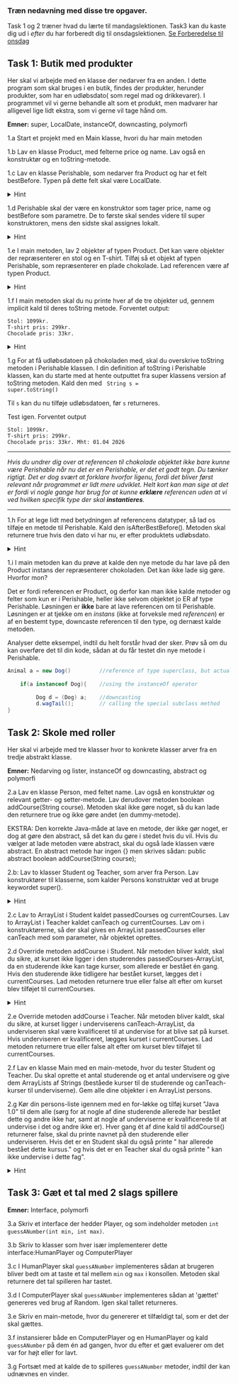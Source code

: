 ### Træn nedavning med disse tre opgaver. 

Task 1 og 2 træner hvad du lærte til mandagslektionen. Task3 kan du kaste dig ud i _efter_ du har forberedt dig til onsdagslektionen.
[Se Forberedelse til onsdag](https://dat1cphbusiness.github.io/content/inheritance/#onsdag)

## Task 1: Butik med produkter
Her skal vi arbejde med en klasse der nedarver fra en anden. I dette program som skal bruges i en butik, findes der produkter, herunder produkter, som har en udløbsdato( som regel mad og drikkevarer).
I programmet vil vi gerne behandle alt som et produkt, men madvarer har alligevel lige lidt ekstra, som vi gerne vil tage hånd om.

**Emner:** super, LocalDate, instanceOf, downcasting, polymorfi

1.a Start et projekt med en Main klasse, hvori du har main metoden

1.b Lav en klasse Product, med felterne price og name. Lav også en konstruktør og en toString-metode.

1.c Lav en klasse Perishable, som nedarver fra Product og har et felt bestBefore. Typen på dette felt skal være LocalDate.

 <details>
        <summary>
             Hint
 </summary>
Har du aldrig brugt LocalDate datatypen?
Ofte sætter man sig først ind i en datatype når behovet opstår. 
Her kan man vælge enten at slå datatypen op i <a href="https://docs.oracle.com/javase/8/docs/api/java/time/LocalDate.html">Java API dokumentationen</a> eller man kan lave en generel søgning og finde en forklaring, måske med nogle gode eksempler.
    </details>  

1.d Perishable skal der være en konstruktor som tager price, name og bestBefore som parametre. De to første skal sendes videre til super konstruktoren, mens den sidste skal assignes lokalt.
  <details> 
        <summary> Hint</summary>
  Læs om super og se hvordan man kalder super klassens konstruktor <a href="https://www.baeldung.com/java-super">her</a>.
   </details> 

1.e I main metoden, lav 2 objekter af typen Product. Det kan være objekter der repræsenterer en stol og en T-shirt.
Tilføj så et objekt af typen Perishable, som repræsenterer en plade chokolade. Lad referencen være af typen Product.

<details> 
        <summary> Hint</summary>
            Konstruktoren til Perishable forventer en dato. Derfor er du nødt til først at lave en dato instans som du kan sende med som argument til konstruktoren. Det gør du sådan her:

<code>LocalDate date = LocalDate.of(2026, 4, 1);</code>

Læs mere om <a href="https://www.baeldung.com/java-creating-localdate-with-values">custom dates</a>
</details> 


1.f I main metoden skal du nu printe hver af de tre objekter ud, gennem implicit kald til deres toString metode.
Forventet output:
```
Stol: 1099kr.
T-shirt pris: 299kr. 
Chocolade pris: 33kr.
```


<details> 
        <summary> Hint</summary>
         Et implicit kald til et objekts konstruktor kan ske ved blot at give referencen til objektet som argumentet til println metoden:

<code>System.out.print(product1)</code>
(println metoden vil kalde objektets toString metode for dig)
</details> 



1.g For at få udløbsdatoen på chokoladen med, skal du overskrive toString metoden i Perishable klassen.
I din definition af toString i Perishable klassen, kan du starte med at hente outputtet fra super klassens version af toString metoden. Kald den med
<code>
String s = super.toString()
</code>

Til ```s``` kan du nu tilføje udløbsdatoen, før ```s``` returneres.

Test igen. Forventet output

``` 
Stol: 1099kr.
T-shirt pris: 299kr. 
Chocolade pris: 33kr. Mht: 01.04 2026
```

---------

_Hvis du undrer dig over at referencen til chokolade objektet ikke bare kunne være Perishable når nu det er en Perishable, er det et godt tegn. Du tænker rigtigt.
Det er dog svært at forklare hvorfor ligenu, fordi det bliver først relevant når programmet er lidt mere udviklet.
Helt kort kan man sige at det er fordi vi nogle gange har brug for at kunne **erklære** referencen uden at vi ved hvilken specifik type der skal **instantieres**._

---------
1.h For at lege lidt med betydningen af referencens datatyper, så lad os tilføje en metode til Perishable. Kald den isAfterBestBefore(). Metoden skal returnere true hvis den dato vi har nu, er efter produktets udløbsdato.

<details> 
        <summary> Hint</summary>
Du skal kigge på <code>LocalDate.now()</code> og <code>date.isAfter()</code> 
   </details> 

1.i I main metoden kan du prøve at kalde den nye metode du har lave på den Product instans der repræsenterer chokoladen. Det kan ikke lade sig gøre. Hvorfor mon?

Det er fordi referencen er Product, og derfor kan man ikke kalde metoder og felter som kun er i Perishable, heller ikke selvom objektet jo ER af type Perishable.
Løsningen er **ikke** bare at lave referencen om til Perishable. Løsningen er at tjekke om en _instans_ (ikke at forveksle med _referencen_) er af en bestemt type, downcaste referencen til den type, og dernæst kalde metoden.

Analyser dette eksempel, indtil du helt forstår hvad der sker.
Prøv så om du kan overføre det til din kode, sådan at du får testet din nye metode i Perishable.

```java
Animal a = new Dog()         //reference of type superclass, but actual instance of type subclass  
        
    if(a instanceof Dog){    //using the instanceOf operator 
        
         Dog d = (Dog) a;    //downcasting  
         d.wagTail();        // calling the special subclass method
}
```



## Task 2: Skole med roller
Her skal vi arbejde med tre klasser hvor to konkrete klasser arver fra en tredje abstrakt klasse.

**Emner:** Nedarving og lister, instanceOf og downcasting, abstract og polymorfi

2.a Lav en klasse Person, med feltet name. Lav også en konstruktør og relevant getter- og setter-metode. Lav derudover metoden boolean addCourse(String course). Metoden skal ikke gøre noget, så du kan lade den returnere true og ikke gøre andet (en dummy-metode).

EKSTRA: Den korrekte Java-måde at lave en metode, der ikke gør noget, er dog at gøre den abstract, så det kan du gøre i stedet hvis du vil. Hvis du vælger at lade metoden være abstract, skal du også lade klassen være abstract. En abstract metode har ingen {} men skrives sådan: public abstract boolean addCourse(String course);

2.b: Lav to klasser Student og Teacher, som arver fra Person. Lav konstruktører til klasserne, som kalder Persons konstruktør ved at bruge keywordet super().
  <details> 
        <summary> Hint</summary>
  Læs om super og se hvordan man kalder super klassens konstruktor <a href="https://www.baeldung.com/java-super">her</a>.
   </details> 


2.c Lav to ArrayList<String> i Student kaldet passedCourses og currentCourses. Lav to ArrayList<String> i Teacher kaldet canTeach og currentCourses. Lav om i konstruktørerne, så der skal gives en ArrayList<String> passedCourses eller canTeach med som parameter, når objektet oprettes.

2.d Override metoden addCourse i Student. Når metoden bliver kaldt, skal du sikre, at kurset ikke ligger i den studerendes passedCourses-ArrayList, da en studerende ikke kan tage kurser, som allerede er bestået én gang. Hvis den studerende ikke tidligere har bestået kurset, lægges det i currentCourses. Lad metoden returnere true eller false alt efter om kurset blev tilføjet til currentCourses.

 <details>
        <summary>Hint </summary>
         Se om ikke <a href="https://docs.oracle.com/javase/8/docs/api/java/util/ArrayList.html">ArrayList</a> har en metode, der kan hjælpe dig med opgaven.
 </details> 

2.e Override metoden addCourse i Teacher. Når metoden bliver kaldt, skal du sikre, at kurset ligger i underviserens canTeach-ArrayList, da underviseren skal være kvalificeret til at undervise for at blive sat på kurset. Hvis underviseren er kvalificeret, lægges kurset i currentCourses. Lad metoden returnere true eller false alt efter om kurset blev tilføjet til currentCourses.

2.f Lav en klasse Main med en main-metode, hvor du tester Student og Teacher. Du skal oprette et antal studerende og et antal undervisere og give dem ArrayLists af Strings (beståede kurser til de studerende og canTeach-kurser til underviserne). Gem alle dine objekter i en ArrayList<Person> persons.

2.g Kør din persons-liste igennem med en for-løkke og tilføj kurset "Java 1.0" til dem alle (sørg for at nogle af dine studerende allerede har bestået dette og andre ikke har, samt at nogle af underviserne er kvalificerede til at undervise i det og andre ikke er). Hver gang ét af dine kald til addCourse() returnerer false, skal du printe navnet på den studerende eller underviseren. Hvis det er en Student skal du også printe " har allerede bestået dette kursus." og hvis det er en Teacher skal du også printe " kan ikke undervise i dette fag".
 <details>
        <summary>Hint </summary>
        For at finde ud af om der er tale om et Student-objekt eller et Teacher-objekt, skal du bruge instanceof. 
         </details> 



## Task 3: Gæt et tal med 2 slags spillere

**Emner:** Interface, polymorfi

3.a Skriv et interface der hedder Player, og som indeholder metoden `int guessANumber(int min, int max)`.

3.b Skriv to klasser som hver især implementerer dette interface:HumanPlayer og ComputerPlayer

3.c I HumanPlayer skal `guessANumber` implementeres sådan at brugeren bliver bedt om at taste et tal mellem `min` og `max` i konsollen. Metoden skal returnere det tal spilleren har tastet.

3.d I ComputerPlayer skal `guessANumber` implementeres sådan at 'gættet' genereres ved brug af Random. Igen skal tallet returneres.

3.e Skriv en main-metode, hvor du genererer et tilfældigt tal, som er det der skal gættes.

3.f instansierer både en ComputerPlayer og en HumanPlayer og kald `guessANumber` på dem én ad gangen, hvor du efter et gæt evaluerer om det var for højt eller for lavt.

3.g Fortsæt med at kalde de to spilleres `guessANumber` metoder, indtil der kan udnævnes en vinder.




